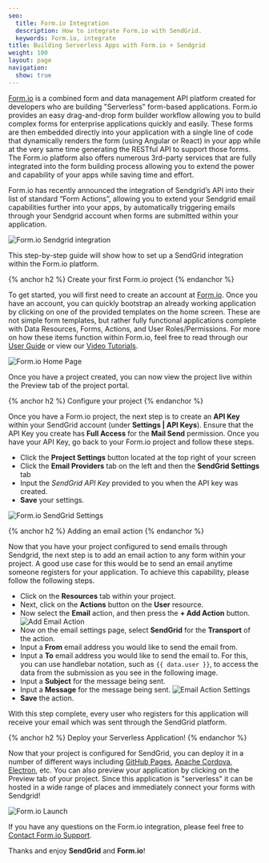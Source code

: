 ```yaml
---
seo:
  title: Form.io Integration
  description: How to integrate Form.io with SendGrid.
  keywords: Form.io, integrate
title: Building Serverless Apps with Form.io + Sendgrid
weight: 100
layout: page
navigation:
  show: true
---
```

<a href="https://form.io" target="_blank">Form.io</a> is a combined form and data management API platform created for developers who are building "Serverless" form-based applications.  Form.io provides an easy drag-and-drop form builder workflow allowing you to build complex forms for enterprise applications quickly and easily. These forms are then embedded directly into your application with a single line of code that dynamically renders the form (using Angular or React) in your app while at the very same time generating the RESTful API to support those forms. The Form.io platform also offers numerous 3rd-party services that are fully integrated into the form building process allowing you to extend the power and capability of your apps while saving time and effort.

Form.io has recently announced the integration of Sendgrid’s API into their list of standard “Form Actions”, allowing you to extend your Sendgrid email capabilities further into your apps, by automatically triggering emails through your Sendgrid account when forms are submitted within your application.

![Form.io Sendgrid integration]({{root_url}}/images/formio-sendgrid.png "Form.io Sendgrid Integration")

This step-by-step guide will show how to set up a SendGrid integration within the Form.io platform.

{% anchor h2 %}
Create your first Form.io project
{% endanchor %}

To get started, you will first need to create an account at <a target="_blank" href="https://portal.form.io">Form.io</a>. Once you have an account, you can quickly bootstrap an already working application by clicking on one of the provided templates on the home screen. These are not simple form templates, but rather fully functional applications complete with Data Resources, Forms, Actions, and User Roles/Permissions. For more on how these items function within Form.io, feel free to read through our <a href="https://help.form.io/userguide/" target="_blank">User Guide</a> or view our <a href="https://help.form.io/tutorials/videos/#welcome" target="_blank">Video Tutorials</a>.

![Form.io Home Page]({{root_url}}/images/formio-home.png "Form.io Home Page")

Once you have a project created, you can now view the project live within the Preview tab of the project portal.

{% anchor h2 %}
Configure your project
{% endanchor %}

Once you have a Form.io project, the next step is to create an <strong>API Key</strong> within your SendGrid account (under <strong>Settings | API Keys</strong>). Ensure that the API Key you create has <strong>Full Access</strong> for the <strong>Mail Send</strong> permission. Once you have your API Key, go back to your Form.io project and follow these steps.

 - Click the <strong>Project Settings</strong> button located at the top right of your screen
 - Click the <strong>Email Providers</strong> tab on the left and then the <strong>SendGrid Settings</strong> tab
 - Input the <em>SendGrid API Key</em> provided to you when the API key was created.
 - <strong>Save</strong> your settings.

![Form.io SendGrid Settings]({{root_url}}/images/formio-settings.png "Form.io Sendgrid Settings")

{% anchor h2 %}
Adding an email action
{% endanchor %}

Now that you have your project configured to send emails through Sendgrid, the next step is to add an email action to any form within your project. A good use case for this would be to send an email anytime someone registers for your application. To achieve this capability, please follow the following steps.

 - Click on the <strong>Resources</strong> tab within your project.
 - Next, click on the <strong>Actions</strong> button on the <strong>User</strong> resource.
 - Now select the <strong>Email</strong> action, and then press the <strong>+ Add Action</strong> button.
   ![Add Email Action]({{root_url}}/images/formio-add-email.png "Form.io Add Email Action")
 - Now on the email settings page, select <strong>SendGrid</strong> for the <strong>Transport</strong> of the action.
 - Input a <strong>From</strong> email address you would like to send the email from.
 - Input a <strong>To</strong> email address you would like to send the email to. For this, you can use handlebar notation, such as ```{{ data.user }}```, to access the data from the submission as you see in the following image.
 - Input a <strong>Subject</strong> for the message being sent.
 - Input a <strong>Message</strong> for the message being sent.
   ![Email Action Settings]({{root_url}}/images/formio-email-action.png "Form.io Email Action Settings")
 - <strong>Save</strong> the action.

With this step complete, every user who registers for this application will receive your email which was sent through the SendGrid platform.

{% anchor h2 %}
Deploy your Serverless Application!
{% endanchor %}

Now that your project is configured for SendGrid, you can deploy it in a number of different ways including <a href="https://pages.github.com/" target="_blank">GitHub Pages</a>, <a href="https://cordova.apache.org/" target="_blank">Apache Cordova</a>, <a href="http://electron.atom.io/" target="_blank">Electron</a>, etc. You can also preview your application by clicking on the Preview tab of your project. Since this application is "serverless" it can be hosted in a wide range of places and immediately connect your forms with Sendgrid!

![Form.io Launch]({{root_url}}/images/formio-launch.png "Form.io Launch")

If you have any questions on the Form.io integration, please feel free to <a href="https://form.io/#contact" target="_blank">Contact Form.io Support</a>.

Thanks and enjoy <strong>SendGrid</strong> and <strong>Form.io</strong>!
